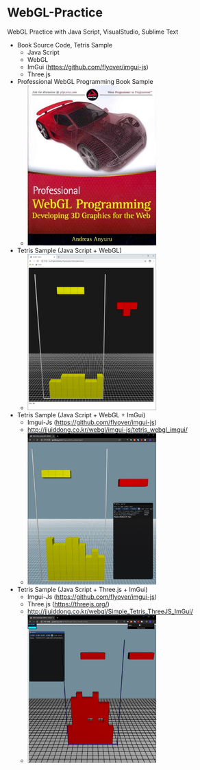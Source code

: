 # WebGL-Practice
WebGL Practice with Java Script, VisualStudio, Sublime Text
 - Book Source Code, Tetris Sample
    - Java Script
    - WebGL
    - ImGui (https://github.com/flyover/imgui-js)
    - Three.js
- Professional WebGL Programming Book Sample
  - <img src="https://github.com/jjuiddong/WebGL-Practice/blob/master/Doc/webglbook2.jpg" width=300/>
- Tetris Sample (Java Script + WebGL)
  - <img src="https://github.com/jjuiddong/WebGL-Practice/blob/master/Doc/tetris.jpg?raw=true" width=300/>
- Tetris Sample (Java Script + WebGL + ImGui)
  - Imgui-Js (https://github.com/flyover/imgui-js)
  - http://jjuiddong.co.kr/webgl/imgui-js/tetris_webgl_imgui/
  - <img src="https://github.com/jjuiddong/WebGL-Practice/blob/master/Doc/tetris_js_webgl_imgui.jpg?raw=true" width=300/>
- Tetris Sample (Java Script + Three.js + ImGui)
  - Imgui-Js (https://github.com/flyover/imgui-js)
  - Three.js (https://threejs.org/)
  - http://jjuiddong.co.kr/webgl/Simple_Tetris_ThreeJS_ImGui/
  - <img src="https://github.com/jjuiddong/WebGL-Practice/blob/master/Doc/tetris_js_threejs_imgui.jpg?raw=true" width=300/>

